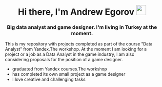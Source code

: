 <h1 align="center">Hi there, I'm Andrew Egorov 
<img src="https://github.com/blackcater/blackcater/raw/main/images/Hi.gif" height="32"/></h1>
<h3 align="center">Big data analyst and game designer. I'm living in Turkey at the moment.</h3>

This is my repository with projects completed as part of the course "Data Analyst" from Yandex.The workshop. At the moment I am looking for a project or a job as a Data Analyst in the game industry, I am also considering proposals for the position of a game designer.

- graduated from Yandex courses.The workshop
- has completed its own small project as a game designer
- I love creative and challenging tasks
